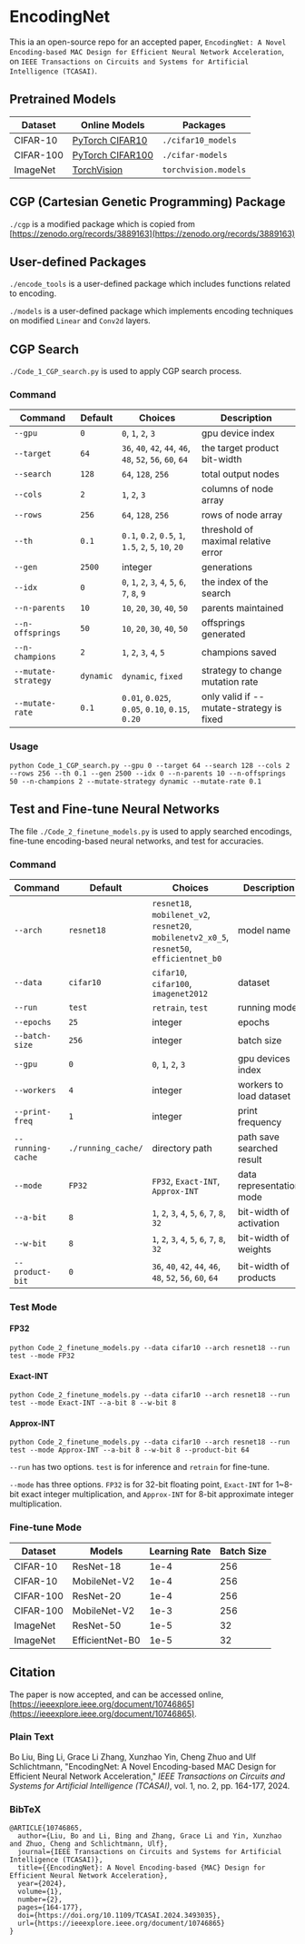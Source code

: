 # EncodingNet
This ia an open-source repo for an accepted paper, `EncodingNet: A Novel Encoding-based MAC Design for Efficient Neural Network Acceleration`, on `IEEE Transactions on Circuits and Systems for Artificial Intelligence (TCASAI)`. 

[//]: # (The codes in this repo will be well-structured and updated in the following weeks.)

## Pretrained Models
| Dataset   | Online Models                                                       | Packages               |
|-----------|---------------------------------------------------------------------|------------------------|
| CIFAR-10  | [PyTorch CIFAR10](https://github.com/huyvnphan/PyTorch_CIFAR10)     | `./cifar10_models`     |
| CIFAR-100 | [PyTorch CIFAR100](https://github.com/weiaicunzai/pytorch-cifar100) | `./cifar-models`       |
| ImageNet  | [TorchVision](https://pytorch.org/vision/stable/models.html)        | `torchvision.models`   |

## CGP (Cartesian Genetic Programming) Package
`./cgp` is a modified package which is copied from [https://zenodo.org/records/3889163](https://zenodo.org/records/3889163)

## User-defined Packages
`./encode_tools` is a user-defined package which includes functions related to encoding.

`./models` is a user-defined package which implements encoding techniques on modified `Linear` and `Conv2d` layers.

## CGP Search
`./Code_1_CGP_search.py` is used to apply CGP search process.

### Command 

| Command             | Default   | Choices                                                     | Description                              |
|---------------------|-----------|-------------------------------------------------------------|------------------------------------------|
| `--gpu`             | `0`       | `0`, `1`, `2`, `3`                                          | gpu device index                         |
| `--target`          | `64`      | `36`, `40`, `42`, `44`, `46`, `48`, `52`, `56`, `60`, `64`  | the target product bit-width             |
| `--search`          | `128`     | `64`, `128`, `256`                                          | total output nodes                       |
| `--cols`            | `2`       | `1`, `2`, `3`                                               | columns of node array                    |
| `--rows`            | `256`     | `64`, `128`, `256`                                          | rows of node array                       |
| `--th`              | `0.1`     | `0.1`, `0.2`, `0.5`, `1`, `1.5`, `2`, `5`, `10`, `20`       | threshold of maximal relative error      |
| `--gen`             | `2500`    | integer                                                     | generations                              |
| `--idx`             | `0`       | `0`, `1`, `2`, `3`, `4`, `5`, `6`, `7`, `8`, `9`            | the index of the search                  |
| `--n-parents`       | `10`      | `10`, `20`, `30`, `40`, `50`                                | parents maintained                       |
| `--n-offsprings`    | `50`      | `10`, `20`, `30`, `40`, `50`                                | offsprings generated                     |
| `--n-champions`     | `2`       | `1`, `2`, `3`, `4`, `5`                                     | champions saved                          |
| `--mutate-strategy` | `dynamic` | `dynamic`, `fixed`                                          | strategy to change mutation rate         |
| `--mutate-rate`     | `0.1`     | `0.01`, `0.025`, `0.05`, `0.10`, `0.15`, `0.20`             | only valid if --mutate-strategy is fixed |

### Usage

```shell
python Code_1_CGP_search.py --gpu 0 --target 64 --search 128 --cols 2 --rows 256 --th 0.1 --gen 2500 --idx 0 --n-parents 10 --n-offsprings 50 --n-champions 2 --mutate-strategy dynamic --mutate-rate 0.1 
```

## Test and Fine-tune Neural Networks
The file `./Code_2_finetune_models.py` is used to apply searched encodings, fine-tune encoding-based neural networks, and test for accuracies.

### Command
| Command           | Default            | Choices                                                                                    | Description               |
|-------------------|--------------------|--------------------------------------------------------------------------------------------|---------------------------|
| `--arch`          | `resnet18`         | `resnet18`, `mobilenet_v2`, `resnet20`, `mobilenetv2_x0_5`, `resnet50`, `efficientnet_b0`  | model name                |
| `--data`          | `cifar10`          | `cifar10`, `cifar100`, `imagenet2012`                                                      | dataset                   |
| `--run`           | `test`             | `retrain`, `test`                                                                          | running mode              |
| `--epochs`        | `25`               | integer                                                                                    | epochs                    |
| `--batch-size`    | `256`              | integer                                                                                    | batch size                |
| `--gpu`           | `0`                | `0`, `1`, `2`, `3`                                                                         | gpu devices index         |
| `--workers`       | `4`                | integer                                                                                    | workers to load dataset   |
| `--print-freq`    | `1`                | integer                                                                                    | print frequency           |
| `--running-cache` | `./running_cache/` | directory path                                                                             | path save searched result |
| `--mode`          | `FP32`             | `FP32`, `Exact-INT`, `Approx-INT`                                                          | data representation mode  |
| `--a-bit`         | `8`                | `1`, `2`, `3`, `4`, `5`, `6`, `7`, `8`, `32`                                               | bit-width of activation   |
| `--w-bit`         | `8`                | `1`, `2`, `3`, `4`, `5`, `6`, `7`, `8`, `32`                                               | bit-width of weights      |
| `--product-bit`   | `0`                | `36`, `40`, `42`, `44`, `46`, `48`, `52`, `56`, `60`, `64`                                 | bit-width of products     |

### Test Mode

#### FP32

```shell
python Code_2_finetune_models.py --data cifar10 --arch resnet18 --run test --mode FP32 
```

#### Exact-INT

```shell
python Code_2_finetune_models.py --data cifar10 --arch resnet18 --run test --mode Exact-INT --a-bit 8 --w-bit 8
```

#### Approx-INT

```shell
python Code_2_finetune_models.py --data cifar10 --arch resnet18 --run test --mode Approx-INT --a-bit 8 --w-bit 8 --product-bit 64
```


`--run` has two options. `test` is for inference and `retrain` for fine-tune.

`--mode` has three options. `FP32` is for 32-bit floating point, `Exact-INT` for 1~8-bit exact integer multiplication, and `Approx-INT` for 8-bit approximate integer multiplication.

### Fine-tune Mode

| Dataset   | Models          | Learning Rate | Batch Size |
|-----------|-----------------|---------------|------------|
| CIFAR-10  | ResNet-18       | 1e-4          | 256        |
| CIFAR-10  | MobileNet-V2    | 1e-4          | 256        |
| CIFAR-100 | ResNet-20       | 1e-4          | 256        |
| CIFAR-100 | MobileNet-V2    | 1e-3          | 256        |
| ImageNet  | ResNet-50       | 1e-5          | 32         |
| ImageNet  | EfficientNet-B0 | 1e-5          | 32         |


## Citation

The paper is now accepted, and can be accessed online, [https://ieeexplore.ieee.org/document/10746865](https://ieeexplore.ieee.org/document/10746865).


### Plain Text

Bo Liu, Bing Li, Grace Li Zhang, Xunzhao Yin, Cheng Zhuo and Ulf Schlichtmann, "EncodingNet: A Novel Encoding-based MAC Design for Efficient Neural Network Acceleration," _IEEE Transactions on Circuits and Systems for Artificial Intelligence (TCASAI)_, vol. 1, no. 2, pp. 164-177, 2024.


### BibTeX
```
@ARTICLE{10746865,
  author={Liu, Bo and Li, Bing and Zhang, Grace Li and Yin, Xunzhao and Zhuo, Cheng and Schlichtmann, Ulf},
  journal={IEEE Transactions on Circuits and Systems for Artificial Intelligence (TCASAI)}, 
  title={{EncodingNet}: A Novel Encoding-based {MAC} Design for Efficient Neural Network Acceleration}, 
  year={2024},
  volume={1},
  number={2},
  pages={164-177},
  doi={https://doi.org/10.1109/TCASAI.2024.3493035},
  url={https://ieeexplore.ieee.org/document/10746865}
}
```
